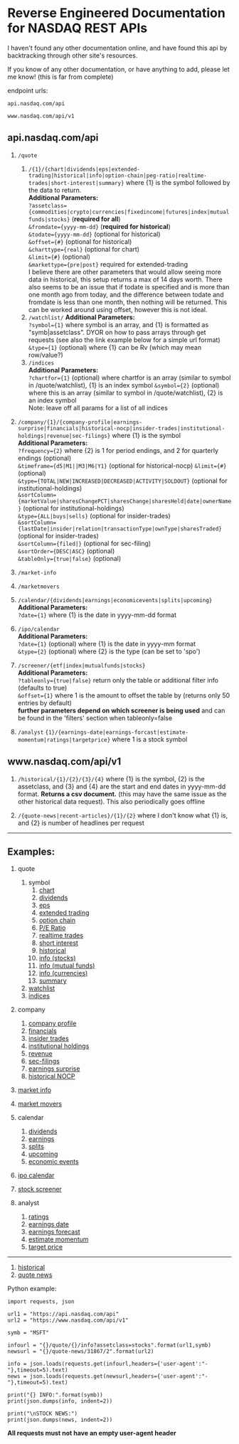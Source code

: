 # Reverse Engineered Documentation for NASDAQ REST APIs

I haven't found any other documentation online, and have found this api by backtracking through other site's resources.

If you know of any other documentation, or have anything to add, please let me know! (this is far from complete)


endpoint urls:

```api.nasdaq.com/api```

```www.nasdaq.com/api/v1```


## api.nasdaq.com/api

1. ```/quote```
    1. ```/{1}/{chart|dividends|eps|extended-trading|historical|info|option-chain|peg-ratio|realtime-trades|short-interest|summary}``` where {1} is the symbol followed by the data to return.  
        **Additional Parameters:**  
        ```?assetclass={commodities|crypto|currencies|fixedincome|futures|index|mutualfunds|stocks}``` (**required for all**)  
        ```&fromdate={yyyy-mm-dd}``` (**required for historical**)  
        ```&todate={yyyy-mm-dd}``` (optional for historical)  
        ```&offset={#}``` (optional for historical)  
        ```&charttype={real}``` (optional for chart)  
        ```&limit={#}``` (optional)  
        ```&markettype={pre|post}``` required for extended-trading  
        I believe there are other parameters that would allow seeing more data in historical, this setup returns a max of 14 days worth. There also seems to be an issue that if todate is specified and is more than one month ago from today, and the difference between todate and fromdate is less than one month, then nothing will be returned. This can be worked around using offset, however this is not ideal.
    2. ```/watchlist/```
        **Additional Parameters:**  
        ```?symbol={1}``` where symbol is an array, and {1} is formatted as "symb|assetclass". DYOR on how to pass arrays through get requests (see also the link example below for a simple url format)
        ```&type={1}``` (optional) where {1} can be Rv (which may mean row/value?)  
    3. ```/indices```  
        **Additional Parameters:**  
        ```?chartfor={1}``` (optional) where chartfor is an array (similar to symbol in /quote/watchlist), {1} is an index symbol
        ```&symbol={2}``` (optional) where this is an array (similar to symbol in /quote/watchlist), {2} is an index symbol  
        Note: leave off all params for a list of all indices

2. ```/company/{1}/{company-profile|earnings-surprise|financials|historical-nocp|insider-trades|institutional-holdings|revenue|sec-filings}``` where {1} is the symbol  
    **Additional Parameters:**  
    ```?frequency={2}``` where {2} is 1 for period endings, and 2 for quarterly endings (optional)  
    ```&timeframe={d5|M1||M3|M6|Y1}``` (optional for historical-nocp)
    ```&limit={#}``` (optional)  
    ```&type={TOTAL|NEW|INCREASED|DECREASED|ACTIVITY|SOLDOUT}``` (optional for institutional-holdings)  
    ```&sortColumn={marketValue|sharesChangePCT|sharesChange|sharesHeld|date|ownerName}``` (optional for institutional-holdings)  
    ```&type={ALL|buys|sells}``` (optional for insider-trades)  
    ```&sortColumn={lastDate|insider|relation|transactionType|ownType|sharesTraded}``` (optional for insider-trades)  
    ```&sortColumn={filed|}``` (optional for sec-filing)  
    ```&sortOrder={DESC|ASC}``` (optional)  
    ```&tableOnly={true|false}``` (optional)  

3. ```/market-info```

4. ```/marketmovers```

5. ```/calendar/{dividends|earnings|economicevents|splits|upcoming}```  
    **Additional Parameters:**  
    ```?date={1}``` where {1} is the date in yyyy-mm-dd format  

6. ```/ipo/calendar```  
    **Additional Parameters:**  
    ```?date={1}``` (optional) where {1} is the date in yyyy-mm format  
    ```&type={2}``` (optional) where {2} is the type (can be set to 'spo')  
    
7. ```/screener/{etf|index|mutualfunds|stocks}```  
    **Additional Parameters:**  
    ```?tableonly={true|false}``` return only the table or additional filter info (defaults to true)  
    ```&offset={1}``` where 1 is the amount to offset the table by (returns only 50 entries by default)   
    **further parameters depend on which screener is being used** and can be found in the 'filters' section when tableonly=false  
8. ```/analyst```
    ```{1}/{earnings-date|earnings-forcast|estimate-momentum|ratings|targetprice}``` where 1 is a stock symbol


## ww<span>w.</span>nasdaq.com/api/v1

1. ```/historical/{1}/{2}/{3}/{4}``` where {1} is the symbol, {2} is the assetclass, and {3} and {4} are the start and end dates in yyyy-mm-dd format. **Returns a csv document.** (this may have the same issue as the other historical data request). This also periodically goes offline

2. ```/{quote-news|recent-articles}/{1}/{2}``` where I don't know what {1} is, and {2} is number of headlines per request

---

## Examples:
1. quote  
    1. symbol  
        1. [chart](https://api.nasdaq.com/api/quote/MSFT/chart?assetclass=stocks)  
        2. [dividends](https://api.nasdaq.com/api/quote/MSFT/dividends?assetclass=stocks)  
        3. [eps](https://api.nasdaq.com/api/quote/MSFT/eps?assetclass=stocks)  
        4. [extended trading](https://api.nasdaq.com/api/quote/MSFT/extended-trading?assetclass=stocks&markettype=post)  
        5. [option chain](https://api.nasdaq.com/api/quote/MSFT/option-chain?assetclass=stocks)  
        6. [P/E Ratio](https://api.nasdaq.com/api/quote/MSFT/peg-ratio?assetclass=stocks)  
        7. [realtime trades](https://api.nasdaq.com/api/quote/MSFT/realtime-trades?assetclass=stocks)  
        8. [short interest](https://api.nasdaq.com/api/quote/MSFT/short-interest?assetclass=stocks)  
        9. [historical](https://api.nasdaq.com/api/quote/MSFT/historical?assetclass=stocks&fromdate=2020-10-15&offset=5)  
        10. [info (stocks)](https://api.nasdaq.com/api/quote/MSFT/info?assetclass=stocks)  
        11. [info (mutual funds)](https://api.nasdaq.com/api/quote/TRBCX/info?assetclass=stocks)  
        12. [info (currencies)](https://api.nasdaq.com/api/quote/EURUSD/info?assetclass=stocks)  
        13. [summary](https://api.nasdaq.com/api/quote/MSFT/summary?assetclass=stocks)  
    2. [watchlist](https://api.nasdaq.com/api/quote/watchlist?symbol[0]=btc|crypto&symbol[1]=msft|stocks)  
    3. [indices](https://api.nasdaq.com/api/quote/indices?symbol=ndx&chartfor=ndx)
  
2. company  
    1. [company profile](https://api.nasdaq.com/api/company/MSFT/company-profile)  
    2. [financials](https://api.nasdaq.com/api/company/MSFT/financials?frequency=1)  
    3. [insider trades](https://api.nasdaq.com/api/company/MSFT/insider-trades)  
    4. [institutional holdings](https://api.nasdaq.com/api/company/MSFT/institutional-holdings)  
    5. [revenue](https://api.nasdaq.com/api/company/MSFT/revenue)  
    6. [sec-filings](https://api.nasdaq.com/api/company/MSFT/sec-filings)  
    7. [earnings surprise](https://api.nasdaq.com/api/company/MSFT/earnings-surprise)  
    8. [historical NOCP](https://api.nasdaq.com/api/company/MSFT/historical-nocp)  
3. [market info](https://api.nasdaq.com/api/market-info)  
4. [market movers](https://api.nasdaq.com/api/marketmovers)  
5. calendar  
    1. [dividends](https://api.nasdaq.com/api/calendar/dividends)  
    2. [earnings](https://api.nasdaq.com/api/calendar/earnings)  
    3. [splits](https://api.nasdaq.com/api/calendar/splits)  
    4. [upcoming](https://api.nasdaq.com/api/calendar/upcoming)  
    5. [economic events](https://api.nasdaq.com/api/calendar/economicevents)  
6. [ipo calendar](https://api.nasdaq.com/api/ipo/calendar?date=2021-03&type=spo)  
7. [stock screener](https://api.nasdaq.com/api/screener/stocks?tableonly=false&region=north_america&country=united_states&exchange=NASDAQ)  
8. analyst
    1. [ratings](https://api.nasdaq.com/api/analyst/MSFT/ratings)  
    2. [earnings date](https://api.nasdaq.com/api/analyst/MSFT/earnings-date)  
    3. [earnings forecast](https://api.nasdaq.com/api/analyst/MSFT/earnings-forcast)  
    4. [estimate momentum](https://api.nasdaq.com/api/analyst/MSFT/estimate-momentum)  
    5. [target price](https://api.nasdaq.com/api/analyst/MSFT/targetprice)  
---
1. [historical](https://www.nasdaq.com/api/v1/historical/MSFT/stocks/2020-10-15/2020-11-23)  
2. [quote news](https://www.nasdaq.com/api/v1/quote-news/31867/5)  


Python example:
```
import requests, json

url1 = "https://api.nasdaq.com/api"
url2 = "https://www.nasdaq.com/api/v1"

symb = "MSFT"

infourl = "{}/quote/{}/info?assetclass=stocks".format(url1,symb)
newsurl = "{}/quote-news/31867/2".format(url2)

info = json.loads(requests.get(infourl,headers={'user-agent':"-"},timeout=5).text)
news = json.loads(requests.get(newsurl,headers={'user-agent':"-"},timeout=5).text)

print("{} INFO:".format(symb))
print(json.dumps(info, indent=2))

print("\nSTOCK NEWS:")
print(json.dumps(news, indent=2))
```

**All requests must not have an empty user-agent header**
